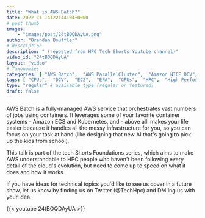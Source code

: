 ```yaml
---
title: "What is AWS Batch?"
date: 2022-11-14T22:44:04+0000
# post thumb
images:
    - "images/post/24tBOQDAyUA.png"
author: "Brendan Bouffler"
# description
description: " (reposted from HPC Tech Shorts Youtube channel)"
video_id: "24tBOQDAyUA"
layout: "video"
# Taxonomies
categories: [ "AWS Batch",  "AWS ParallelCluster",  "Amazon NICE DCV",  "Elastic Fabric Adapter",  "Life Sciences", ]
tags: [ "CPUs",  "DCV",  "EC2",  "EFA",  "GPUs",  "HPC",  "High Performance Computing",  "Lustre",  "MPI",  "ParallelCluster",  "Schedulers",  "Storage",  "autoscaling",  "aws batch",  "batch",  "bioinformatics",  "cloud computing",  "containers",  "elastic",  "elastic fabric adapter",  "infiniband",  "kubernetes",  "scientific computing",  "technical computing",  "tightly-coupled",  "virtualization",  "vizualization",  "techshorts", ]
type: "regular" # available type (regular or featured)
draft: false
---
```


AWS Batch is a fully-managed AWS service that orchestrates vast numbers of jobs using containers. It leverages some of your favorite container systems - Amazon ECS and Kubernetes, and - above all: makes your life easier because it handles all the messy infrastructure for you, so you can focus on your task at hand (like designing that new AI that's going to pick up the kids from school).

This talk is part of the tech Shorts Foundations series, which aims to make AWS understandable to HPC people who haven't been following every detail of the cloud's evolution, but need to come up to speed on what it does and how it works.

If you have ideas for technical topics you'd like to see us cover in a future show, let us know by finding us on Twitter (@TechHpc) and DM'ing us with your idea.

{{< youtube 24tBOQDAyUA >}}